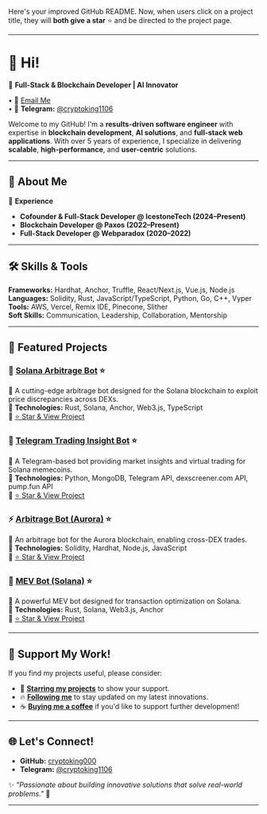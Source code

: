 Here's your improved GitHub README. Now, when users click on a project title, they will **both give a star** ⭐ and be directed to the project page.  

---

# 👋 Hi!  

🚀 **Full-Stack & Blockchain Developer | AI Innovator**  

• 💌 [Email Me](mailto:andyblake1106@gmail.com)  
• 💬 **Telegram:** [@cryptoking1106](https://t.me/cryptoking1106)  

Welcome to my GitHub! I'm a **results-driven software engineer** with expertise in **blockchain development**, **AI solutions**, and **full-stack web applications**. With over 5 years of experience, I specialize in delivering **scalable**, **high-performance**, and **user-centric** solutions.  

---

## 🚀 About Me  

💼 **Experience**  
- **Cofounder & Full-Stack Developer @ IcestoneTech (2024–Present)**  
- **Blockchain Developer @ Paxos (2022–Present)**  
- **Full-Stack Developer @ Webparadox (2020–2022)**  

---

## 🛠 Skills & Tools  

**Frameworks:** Hardhat, Anchor, Truffle, React/Next.js, Vue.js, Node.js  
**Languages:** Solidity, Rust, JavaScript/TypeScript, Python, Go, C++, Vyper  
**Tools:** AWS, Vercel, Remix IDE, Pinecone, Slither  
**Soft Skills:** Communication, Leadership, Collaboration, Mentorship  

---

## 🌟 Featured Projects  

### **🚀 [Solana Arbitrage Bot](https://github.com/cryptoking000/arbitrage-bot-for-solana/stargazers) ⭐**  
🔹 A cutting-edge arbitrage bot designed for the Solana blockchain to exploit price discrepancies across DEXs.  
🔹 **Technologies:** Rust, Solana, Anchor, Web3.js, TypeScript  
🔹 [⭐ Star & View Project](https://github.com/cryptoking000/arbitrage-bot-for-solana/stargazers)  

### **🤖 [Telegram Trading Insight Bot](https://github.com/cryptoking000/trading-analytics-tg-bot/stargazers) ⭐**  
🔹 A Telegram-based bot providing market insights and virtual trading for Solana memecoins.  
🔹 **Technologies:** Python, MongoDB, Telegram API, dexscreener.com API, pump.fun API  
🔹 [⭐ Star & View Project](https://github.com/cryptoking000/trading-analytics-tg-bot/stargazers)  

### **⚡ [Arbitrage Bot (Aurora)](https://github.com/cryptoking000/arbitrage-bot-dex-aurora/stargazers) ⭐**  
🔹 An arbitrage bot for the Aurora blockchain, enabling cross-DEX trades.  
🔹 **Technologies:** Solidity, Hardhat, Node.js, JavaScript  
🔹 [⭐ Star & View Project](https://github.com/cryptoking000/arbitrage-bot-dex-aurora/stargazers)  

### **🚀 [MEV Bot (Solana)](https://github.com/cryptoking000/mev-bot-solana/stargazers) ⭐**  
🔹 A powerful MEV bot designed for transaction optimization on Solana.  
🔹 **Technologies:** Rust, Solana, Web3.js, Anchor  
🔹 [⭐ Star & View Project](https://github.com/cryptoking000/mev-bot-solana/stargazers)  

---

## 🌟 Support My Work!  

If you find my projects useful, please consider:  

- 🌟 **[Starring my projects](https://github.com/cryptoking000?tab=repositories)** to show your support.  
- 🔥 **[Following me](https://github.com/cryptoking000?tab=followers)** to stay updated on my latest innovations.  
- ☕ **[Buying me a coffee](https://www.buymeacoffee.com/cryptoking000)** if you'd like to support further development!  

---

## 🌐 Let's Connect!  

- **GitHub:** [cryptoking000](https://github.com/cryptoking000)  
- **Telegram:** [@cryptoking1106](https://t.me/cryptoking1106)  

✨ _"Passionate about building innovative solutions that solve real-world problems."_ 🚀  

---
